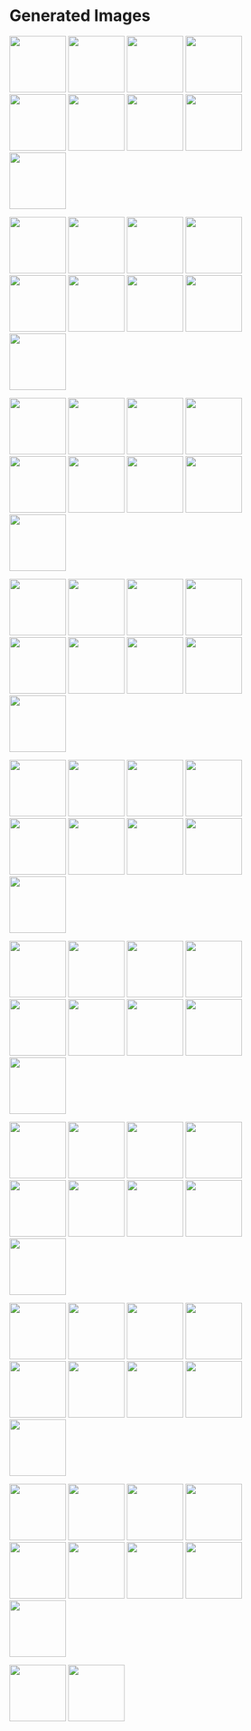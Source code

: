 # Generated Images



<img src="2025_08_26_01.webp" width="100"/> <img src="2025_08_26_02.webp" width="100"/> <img src="2025_08_26_03.webp" width="100"/> <img src="2025_08_26_04.webp" width="100"/> <img src="2025_08_26_05.webp" width="100"/> <img src="2025_08_26_06.webp" width="100"/> <img src="2025_08_26_07.webp" width="100"/> <img src="2025_08_26_08.webp" width="100"/> <img src="2025_08_26_09.webp" width="100"/>

<img src="2025_08_26_10.webp" width="100"/> <img src="2025_08_26_11.webp" width="100"/> <img src="2025_08_26_12.webp" width="100"/> <img src="2025_08_26_13.webp" width="100"/> <img src="2025_08_26_14.webp" width="100"/> <img src="2025_08_26_15.webp" width="100"/> <img src="2025_08_26_16.webp" width="100"/> <img src="2025_08_26_17.webp" width="100"/> <img src="2025_08_26_18.webp" width="100"/>

<img src="2025_08_26_19.webp" width="100"/> <img src="2025_08_26_20.webp" width="100"/> <img src="2025_08_26_21.webp" width="100"/> <img src="2025_08_26_22.webp" width="100"/> <img src="2025_08_26_23.webp" width="100"/> <img src="2025_08_26_24.webp" width="100"/> <img src="2025_08_26_25.webp" width="100"/> <img src="2025_08_26_26.webp" width="100"/> <img src="2025_08_26_27.webp" width="100"/>

<img src="2025_08_26_28.webp" width="100"/> <img src="2025_08_26_29.webp" width="100"/> <img src="2025_08_26_30.webp" width="100"/> <img src="2025_08_26_31.webp" width="100"/> <img src="2025_08_26_32.webp" width="100"/> <img src="2025_08_26_33.webp" width="100"/> <img src="2025_08_26_34.webp" width="100"/> <img src="2025_08_26_35.webp" width="100"/> <img src="2025_08_26_36.webp" width="100"/>

<img src="2025_08_26_37.webp" width="100"/> <img src="2025_08_26_38.webp" width="100"/> <img src="2025_08_26_39.webp" width="100"/> <img src="2025_08_26_40.webp" width="100"/> <img src="2025_08_26_41.webp" width="100"/> <img src="2025_08_26_42.webp" width="100"/> <img src="2025_08_26_43.webp" width="100"/> <img src="2025_08_26_44.webp" width="100"/> <img src="2025_08_26_45.webp" width="100"/>

<img src="2025_08_26_46.webp" width="100"/> <img src="2025_08_26_47.webp" width="100"/> <img src="2025_08_26_48.webp" width="100"/> <img src="2025_08_26_49.webp" width="100"/> <img src="2025_08_26_50.webp" width="100"/> <img src="2025_08_26_51.webp" width="100"/> <img src="2025_08_26_52.webp" width="100"/> <img src="2025_08_26_53.webp" width="100"/> <img src="2025_08_26_54.webp" width="100"/>

<img src="2025_08_26_55.webp" width="100"/> <img src="2025_08_26_56.webp" width="100"/> <img src="2025_08_26_57.webp" width="100"/> <img src="2025_08_26_58.webp" width="100"/> <img src="2025_08_26_59.webp" width="100"/> <img src="2025_08_26_60.webp" width="100"/> <img src="2025_08_26_61.webp" width="100"/> <img src="2025_08_26_62.webp" width="100"/> <img src="2025_08_26_63.webp" width="100"/>

<img src="2025_08_26_64.webp" width="100"/> <img src="2025_08_26_65.webp" width="100"/> <img src="2025_08_26_66.webp" width="100"/> <img src="2025_08_26_67.webp" width="100"/> <img src="2025_08_26_68.webp" width="100"/> <img src="2025_08_26_69.webp" width="100"/> <img src="2025_08_26_70.webp" width="100"/> <img src="2025_08_26_71.webp" width="100"/> <img src="2025_08_26_72.webp" width="100"/>

<img src="2025_08_26_73.webp" width="100"/> <img src="2025_08_26_74.webp" width="100"/> <img src="2025_08_26_75.webp" width="100"/> <img src="2025_08_26_76.webp" width="100"/> <img src="2025_08_26_77.webp" width="100"/> <img src="2025_08_26_78.webp" width="100"/> <img src="2025_08_26_79.webp" width="100"/> <img src="2025_08_26_80.webp" width="100"/> <img src="2025_08_26_81.webp" width="100"/>

<img src="2025_08_26_82.webp" width="100"/> <img src="2025_08_26_83.webp" width="100"/>